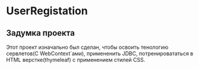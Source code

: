 # UserRegistation
## Задумка проекта
Этот проект изначально был сделан, чтобы освоить тенологию сервлетов(С WebContext`ами), примененить JDBC, потренировататься в HTML верстке(thymeleaf) с применением стилей CSS.
